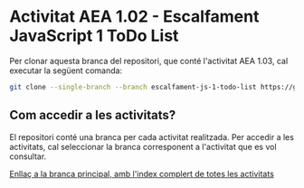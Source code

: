# Activitat AEA 1.02 - Escalfament JavaScript 1 ToDo List

Per clonar aquesta branca del repositori, que conté l'activitat AEA 1.03, cal executar la següent comanda:

```bash
git clone --single-branch --branch escalfament-js-1-todo-list https://github.com/picuu/m14.git
```

## Com accedir a les activitats?

El repositori conté una branca per cada activitat realitzada. Per accedir a les activitats, cal seleccionar la branca corresponent a l'activitat que es vol consultar.

[Enllaç a la branca principal, amb l'index complert de totes les activitats](https://github.com/picuu/m14?tab=readme-ov-file#branques-per-activitat)
